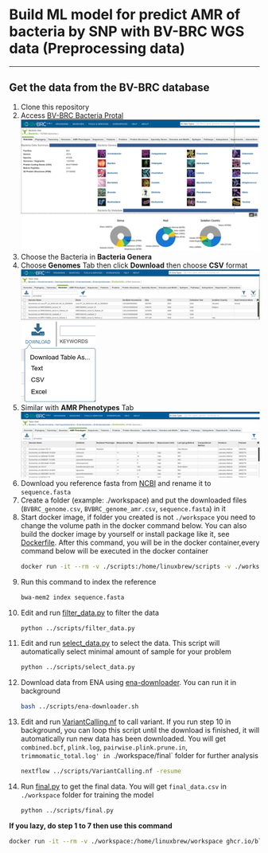 # Build ML model for predict AMR of bacteria by SNP with BV-BRC WGS data (Preprocessing data)

---

## Get the data from the BV-BRC database

1. Clone this repository
2. Access [BV-BRC Bacteria Protal](https://www.bv-brc.org/view/Bacteria/2) ![BV-BRC Bacteria Protal](img/img.png)
3. Choose the Bacteria in **Bacteria Genera**
4. Choose **Genomes** Tab then click **Download** then choose **CSV** format![Genomes Tab](img/img2.png)![Choose CSV](img/img4.png)
5. Similar with **AMR Phenotypes** Tab ![AMR Phenotypes Tab](img/img3.png)
6. Download you reference fasta from [NCBI](https://www.ncbi.nlm.nih.gov/) and rename it to `sequence.fasta`
7. Create a folder (example: ./workspace) and put the downloaded files (`BVBRC_genome.csv`, `BVBRC_genome_amr.csv`, `sequence.fasta`) in it
8. Start docker image, if folder you created is not `./workspace` you need to change the volume path in the docker command below. You can also build the docker image by yourself or install package like it, see [Dockerfile](Dockerfile). After this command, you will be in the docker container,every command below will be executed in the docker container
    ```bash
    docker run -it --rm -v ./scripts:/home/linuxbrew/scripts -v ./workspace:/home/linuxbrew/workspace ghcr.io/blaplafla13th/bacteria-amr-data-preprocessing:latest
    ```
9. Run this command to index the reference
   ```bash
   bwa-mem2 index sequence.fasta
   ```
10. Edit and run [filter_data.py](scripts/filter_data.py) to filter the data
     ```bash
     python ../scripts/filter_data.py
     ```
11. Edit and run [select_data.py](scripts/select_data.py) to select the data. This script will automatically select minimal amount of sample for your problem
     ```bash
     python ../scripts/select_data.py
     ```
12. Download data from ENA using [ena-downloader](scripts/ena-downloader.sh). You can run it in background
    ```bash
    bash ../scripts/ena-downloader.sh
    ```
13. Edit and run [VariantCalling.nf](scripts/VariantCalling.nf) to call variant. If you run step 10 in background, you can loop this script until the download is finished, it will automatically run new data has been downloaded. You will get `combined.bcf`, `plink.log`, `pairwise.plink.prune.in`, `trimmomatic_total.log' in `./workspace/final` folder for further analysis
    ```bash
    nextflow ../scripts/VariantCalling.nf -resume
    ```
14. Run [final.py](scripts/final.py) to get the final data. You will get `final_data.csv` in `./workspace` folder for training the model
    ```bash
    python ../scripts/final.py
    ```

**If you lazy, do step 1 to 7 then use this command**
```bash
docker run -it --rm -v ./workspace:/home/linuxbrew/workspace ghcr.io/blaplafla13th/bacteria-amr-data-preprocessing:latest ../scripts/all_in_one.sh
```
